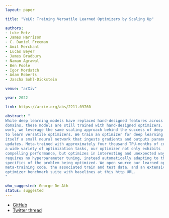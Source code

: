 ```yaml
---
layout: paper

title: "VeLO: Training Versatile Learned Optimizers by Scaling Up"

authors:
- Luke Metz
- James Harrison
- C. Daniel Freeman
- Amil Merchant
- Lucas Beyer
- James Bradbury
- Naman Agrawal
- Ben Poole
- Igor Mordatch
- Adam Roberts
- Jascha Sohl-Dickstein

venue: "arXiv"

year: 2022

link: https://arxiv.org/abs/2211.09760

abstract: "
While deep learning models have replaced hand-designed features across many
domains, these models are still trained with hand-designed optimizers. In this
work, we leverage the same scaling approach behind the success of deep learning
to learn versatile optimizers. We train an optimizer for deep learning which is
itself a small neural network that ingests gradients and outputs parameter
updates. Meta-trained with approximately four thousand TPU-months of compute on
a wide variety of optimization tasks, our optimizer not only exhibits
compelling performance, but optimizes in interesting and unexpected ways. It
requires no hyperparameter tuning, instead automatically adapting to the
specifics of the problem being optimized. We open source our learned optimizer,
meta-training code, the associated train and test data, and an extensive
optimizer benchmark suite with baselines at this http URL.
"

who_suggested: George De Ath
status: suggested
---
```

- [GitHub](https://github.com/google/learned_optimization/tree/main/learned_optimization/research/general_lopt)
- [Twitter thread](https://twitter.com/Luke_Metz/status/1593437918349365248)
